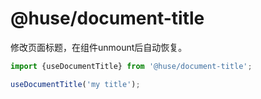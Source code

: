 # @huse/document-title

修改页面标题，在组件unmount后自动恢复。

```javascript
import {useDocumentTitle} from '@huse/document-title';

useDocumentTitle('my title');
```
